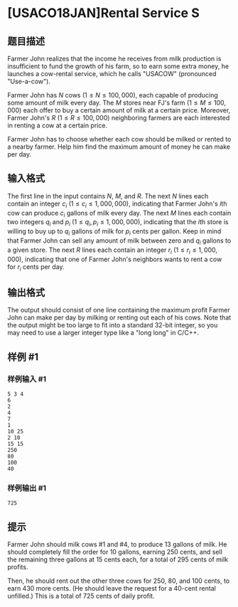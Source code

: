 # [USACO18JAN]Rental Service S

## 题目描述

Farmer John realizes that the income he receives from milk production is insufficient to fund the growth of his farm, so to earn some extra money, he launches a cow-rental service, which he calls "USACOW" (pronounced "Use-a-cow").

Farmer John has $N$ cows ($1 \leq N \leq 100,000$), each capable of producing some amount of milk every day. The $M$ stores near FJ's farm ($1 \leq M \leq 100,000$) each offer to buy a certain amount of milk at a certain price. Moreover, Farmer John's $R$ ($1 \leq R \leq 100,000$) neighboring farmers are each interested in renting a cow at a certain price.


Farmer John has to choose whether each cow should be milked or rented to a nearby farmer. Help him find the maximum amount of money he can make per day.


## 输入格式

The first line in the input contains $N$, $M$, and $R$. The next $N$ lines each contain an integer $c_i$ ($1 \leq c_i \leq 1,000,000$), indicating that Farmer John's $i$th cow can produce $c_i$ gallons of milk every day. The next $M$ lines each contain two integers $q_i$ and $p_i$ ($1 \leq q_i, p_i \leq 1,000,000$), indicating that the $i$th store is willing to buy up to $q_i$ gallons of milk for $p_i$ cents per gallon. Keep in mind that Farmer John can sell any amount of milk between zero and $q_i$ gallons to a given store. The next $R$ lines each contain an integer $r_i$ ($1 \leq r_i \leq 1,000,000$), indicating that one of Farmer John's neighbors wants to rent a cow for $r_i$ cents per day.


## 输出格式

The output should consist of one line containing the maximum profit Farmer John can make per day by milking or renting out each of his cows. Note that the output might be too large to fit into a standard 32-bit integer, so you may need to use a larger integer type like a "long long" in C/C++.


## 样例 #1

### 样例输入 #1
```
5 3 4
6
2
4
7
1
10 25
2 10
15 15
250
80
100
40
```

### 样例输出 #1

```
725
```

## 提示

Farmer John should milk cows #1 and #4, to produce 13 gallons of milk. He should completely fill the order for 10 gallons, earning 250 cents, and sell the remaining three gallons at 15 cents each, for a total of 295 cents of milk profits.


Then, he should rent out the other three cows for 250, 80, and 100 cents, to earn 430 more cents. (He should leave the request for a 40-cent rental unfilled.) This is a total of 725 cents of daily profit.

